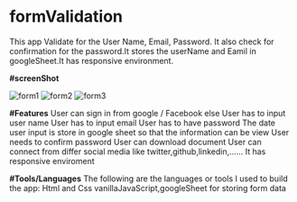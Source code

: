 # formValidation
This app Validate for the User Name, Email, Password. It also check for confirmation for the password.It stores the userName and Eamil in googleSheet.It has responsive environment.

**#screenShot**

![form1](https://user-images.githubusercontent.com/29287817/227903930-0b0d1fd1-b141-4a5b-a8d2-317ca2e0af67.JPG)
![form2](https://user-images.githubusercontent.com/29287817/227903954-e2c4d266-7e60-4035-878a-1824c8e6423b.JPG)
![form3](https://user-images.githubusercontent.com/29287817/227903965-11b0a775-2540-40e6-b79e-28d5faba8197.JPG)

**#Features**
User can sign in from google / Facebook else
User has to input user name 
User has to input email 
User has to have password 
The date user input is store in google sheet so that the information can be view 
User needs to confirm password
User can download document 
User can connect from differ social media like twitter,github,linkedin,......
It has responsive enviroment

**#Tools/Languages**
The following are the languages or tools I used to build the app: 
Html and Css vanillaJavaScript,googleSheet for storing form  data
